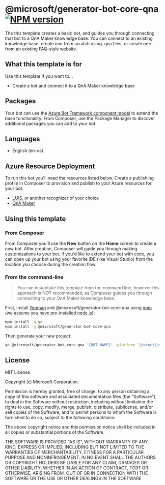 # @microsoft/generator-bot-core-qna [![NPM version][npm-image]][npm-url]

The this template creates a basic bot, and guides you through connecting that bot to a QnA Maker knowledge base. You can connect to an existing knowledge base, create one from scratch using .qna files, or create one from an existing FAQ-style website.

## What this template is for

Use this template if you want to...

- Create a bot and connect it to a QnA Maker knowledge base

## Packages

Your bot can use the [Azure Bot Framework component model](https://aka.ms/ComponentTemplateDocumentation) to extend the base functionality. From Composer, use the Package Manager to discover additional packages you can add to your bot.

## Languages

- English (en-us)

## Azure Resource Deployment

To run this bot you'll need the resources listed below. Create a publishing profile in Composer to provision and publish to your Azure resources for your bot.

- [LUIS][luis], or another recognizer of your choice
- [QnA Maker](https://docs.microsoft.com/en-us/azure/cognitive-services/qnamaker/overview/overview)

## Using this template

### From Composer

From Composer you'll use the **New** button on the **Home** screen to create a new bot. After creation, Composer will guide you through making customizations to your bot. If you'd like to extend your bot with code, you can open up your bot using your favorite IDE (like Visual Studio) from the location you choose during the creation flow.

### From the command-line

> You can instantiate this template from the command line, however this approach is NOT recommended, as Composer guides you through connecting to your QnA Maker knowledge base.

First, install [Yeoman][yeoman] and @microsoft/generator-bot-core-qna using [npm][npm] (we assume you have pre-installed [node.js][nodejs]):

```bash
npm install -g yo
npm install -g @microsoft/generator-bot-core-qna
```

Then generate your new project:

```bash
yo @microsoft/generator-bot-core-qna '{BOT_NAME}' -platform '{dotnet|js}' -integration '{functions|webapp}'
```

## License

MIT License

Copyright (c) Microsoft Corporation.

Permission is hereby granted, free of charge, to any person obtaining a copy
of this software and associated documentation files (the "Software"), to deal
in the Software without restriction, including without limitation the rights
to use, copy, modify, merge, publish, distribute, sublicense, and/or sell
copies of the Software, and to permit persons to whom the Software is
furnished to do so, subject to the following conditions:

The above copyright notice and this permission notice shall be included in all
copies or substantial portions of the Software.

THE SOFTWARE IS PROVIDED "AS IS", WITHOUT WARRANTY OF ANY KIND, EXPRESS OR
IMPLIED, INCLUDING BUT NOT LIMITED TO THE WARRANTIES OF MERCHANTABILITY,
FITNESS FOR A PARTICULAR PURPOSE AND NONINFRINGEMENT. IN NO EVENT SHALL THE
AUTHORS OR COPYRIGHT HOLDERS BE LIABLE FOR ANY CLAIM, DAMAGES OR OTHER
LIABILITY, WHETHER IN AN ACTION OF CONTRACT, TORT OR OTHERWISE, ARISING FROM,
OUT OF OR IN CONNECTION WITH THE SOFTWARE OR THE USE OR OTHER DEALINGS IN THE
SOFTWARE

[npm-image]: https://badge.fury.io/js/%40microsoft%2Fgenerator-bot-core-qna.svg
[npm-url]: https://www.npmjs.com/package/@microsoft/generator-bot-core-qna
[composer]: https://github.com/microsoft/botframework-composer
[yeoman]: https://yeoman.io
[npm]: https://npmjs.com
[nodejs]: https://nodejs.org/
[luis]: https://docs.microsoft.com/en-us/azure/cognitive-services/luis/what-is-luis
